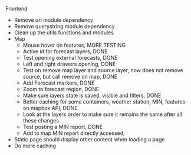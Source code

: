 Frontend

-   Remove url module dependency
-   Remove querystring module dependency
-   Clean up the utils functions and modules
-   Map
    -   Mouse hover on features, MORE TESTING
    -   Active id for forecast layers, DONE
    -   Test opening external forecasts, DONE
    -   Left and right drawers opening, DONE
    -   Test on remove map layer and source layer, now does not remove source, but call remove on map, DONE
    -   Add Forecast markers, DONE
    -   Zoom to forecast region, DONE
    -   Make sure layers state is saved, visible and filters, DONE
    -   Better caching for some containers, weather station, MIN, features on mapbox API, DONE
    -   Look at the layers order to make sure it remains the same after all these changes
    -   Test posting a MIN report, DONE
    -   Add to map MIN report directly accessed,
-   Static page should display other content when loading a page
-   Do more caching
